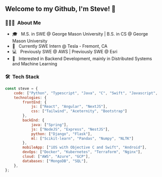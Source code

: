 <h2> Welcome to my Github, I'm Steve! 👋 </h2>

<h3> 👨🏻‍💻 &nbsp;About Me </h3>

- 🎓 &nbsp; M.S. in SWE @ George Mason University | B.S. in CS @ George Mason University
- 💼 &nbsp; Currently SWE Intern @ Tesla - Fremont, CA
- 💻 &nbsp; Previously SWE @ AWS | Previously SWE @ Esri
- 🌱 &nbsp; Interested in Backend Development, mainly in Distributed Systems and Machine Learning

<h3> 🛠 &nbsp;Tech Stack</h3>

```javascript
const steve = {
    code: ["Python", "Typescript", "Java", "C", "Swift", "Javascript", "GraphQL"],
    technologies: {
        frontEnd: {
            js: ["React", "Angular", "NextJS"],
            css: ["Tailwind", "Aceternity", "Bootstrap"]
        },
        backEnd: {
            java: ["Spring"],
            js: ["NodeJS", "Express", "NestJS"],
            python: ["Django", "Flask"],
            ml: ["Scikit-learn", "Pandas", "Numpy", "NLTK"]
        },
        mobileApp: ["iOS with Objective C and Swift", "Android"],
        devOps: ["Docker", "Kubernetes", "Terraform", "Nginx"],
        cloud: ["AWS", "Azure", "GCP"],
        databases: ["MongoDB", "SQL"],
    },
};
```
